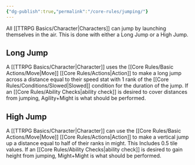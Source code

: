 ```yaml
---
{"dg-publish":true,"permalink":"/core-rules/jumping/"}
---
```


All [[TTRPG Basics/Character\|Characters]] can jump by launching themselves in the air. This is done with either a Long Jump or a High Jump.

## Long Jump
A [[TTRPG Basics/Character\|Character]] uses the [[Core Rules/Basic Actions/Move\|Move]] [[Core Rules/Actions\|Action]] to make a long jump across a distance equal to their speed stat with 1 rank of the [[Core Rules/Conditions/Slowed\|Slowed]] condition for the duration of the jump. If an [[Core Rules/Ability Checks\|ability check]] is desired to cover distances from jumping, Agility+Might is what should be performed.

## High Jump
A [[TTRPG Basics/Character\|Character]] can use the [[Core Rules/Basic Actions/Move\|Move]] [[Core Rules/Actions\|Action]] to make a vertical jump up a distance equal to half of their ranks in might. This Includes 0.5 tile values. If an [[Core Rules/Ability Checks\|ability check]] is desired to gain height from jumping, Might+Might is what should be performed.